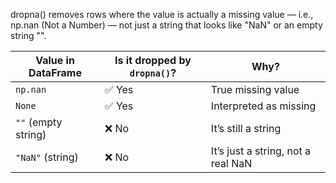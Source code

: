 dropna() removes rows where the value is actually a missing value — i.e., np.nan (Not a Number) — not just a string that looks like "NaN" or an empty string "".

| Value in DataFrame  | Is it dropped by `dropna()`? | Why?                               |
| ------------------- | ---------------------------- | ---------------------------------- |
| `np.nan`            | ✅ Yes                        | True missing value                 |
| `None`              | ✅ Yes                        | Interpreted as missing             |
| `""` (empty string) | ❌ No                         | It’s still a string                |
| `"NaN"` (string)    | ❌ No                         | It’s just a string, not a real NaN |
